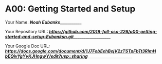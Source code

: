 # A00: Getting Started and Setup

Your Name: ___________Noah Eubanks______________________

Your Repository URL: _______https://github.com/2019-fall-csc-226/a00-getting-started-and-setup-Eubanksn.git__________________________

Your Google Doc URL: _____https://docs.google.com/document/d/1J7FobEehBejV2zTSTpFbTt3RImHbEQivYgYvKJHngwY/edit?usp=sharing____________________________
